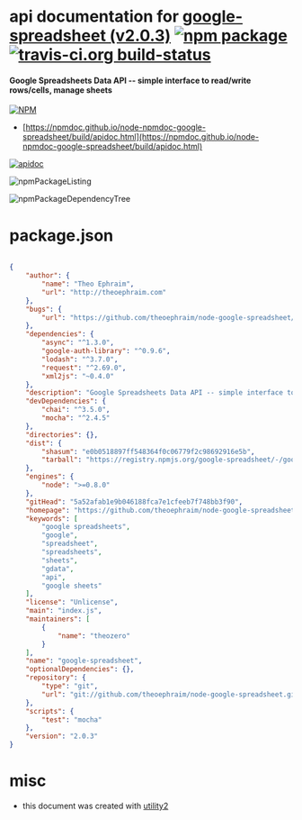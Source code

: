 # api documentation for  [google-spreadsheet (v2.0.3)](https://github.com/theoephraim/node-google-spreadsheet)  [![npm package](https://img.shields.io/npm/v/npmdoc-google-spreadsheet.svg?style=flat-square)](https://www.npmjs.org/package/npmdoc-google-spreadsheet) [![travis-ci.org build-status](https://api.travis-ci.org/npmdoc/node-npmdoc-google-spreadsheet.svg)](https://travis-ci.org/npmdoc/node-npmdoc-google-spreadsheet)
#### Google Spreadsheets Data API -- simple interface to read/write rows/cells, manage sheets

[![NPM](https://nodei.co/npm/google-spreadsheet.png?downloads=true&downloadRank=true&stars=true)](https://www.npmjs.com/package/google-spreadsheet)

- [https://npmdoc.github.io/node-npmdoc-google-spreadsheet/build/apidoc.html](https://npmdoc.github.io/node-npmdoc-google-spreadsheet/build/apidoc.html)

[![apidoc](https://npmdoc.github.io/node-npmdoc-google-spreadsheet/build/screenCapture.buildCi.browser.%252Ftmp%252Fbuild%252Fapidoc.html.png)](https://npmdoc.github.io/node-npmdoc-google-spreadsheet/build/apidoc.html)

![npmPackageListing](https://npmdoc.github.io/node-npmdoc-google-spreadsheet/build/screenCapture.npmPackageListing.svg)

![npmPackageDependencyTree](https://npmdoc.github.io/node-npmdoc-google-spreadsheet/build/screenCapture.npmPackageDependencyTree.svg)



# package.json

```json

{
    "author": {
        "name": "Theo Ephraim",
        "url": "http://theoephraim.com"
    },
    "bugs": {
        "url": "https://github.com/theoephraim/node-google-spreadsheet/issues"
    },
    "dependencies": {
        "async": "^1.3.0",
        "google-auth-library": "^0.9.6",
        "lodash": "^3.7.0",
        "request": "^2.69.0",
        "xml2js": "~0.4.0"
    },
    "description": "Google Spreadsheets Data API -- simple interface to read/write rows/cells, manage sheets",
    "devDependencies": {
        "chai": "^3.5.0",
        "mocha": "^2.4.5"
    },
    "directories": {},
    "dist": {
        "shasum": "e0b0518897ff548364f0c06779f2c98692916e5b",
        "tarball": "https://registry.npmjs.org/google-spreadsheet/-/google-spreadsheet-2.0.3.tgz"
    },
    "engines": {
        "node": ">=0.8.0"
    },
    "gitHead": "5a52afab1e9b046188fca7e1cfeeb7f748bb3f90",
    "homepage": "https://github.com/theoephraim/node-google-spreadsheet",
    "keywords": [
        "google spreadsheets",
        "google",
        "spreadsheet",
        "spreadsheets",
        "sheets",
        "gdata",
        "api",
        "google sheets"
    ],
    "license": "Unlicense",
    "main": "index.js",
    "maintainers": [
        {
            "name": "theozero"
        }
    ],
    "name": "google-spreadsheet",
    "optionalDependencies": {},
    "repository": {
        "type": "git",
        "url": "git://github.com/theoephraim/node-google-spreadsheet.git"
    },
    "scripts": {
        "test": "mocha"
    },
    "version": "2.0.3"
}
```



# misc
- this document was created with [utility2](https://github.com/kaizhu256/node-utility2)
